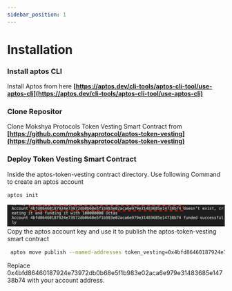 ```yaml
---
sidebar_position: 1
---
```


# Installation

### Install aptos CLI

Install Aptos from here **[https://aptos.dev/cli-tools/aptos-cli-tool/use-aptos-cli](https://aptos.dev/cli-tools/aptos-cli-tool/use-aptos-cli)**

### Clone Repositor

Clone Mokshya Protocols Token Vesting Smart Contract from **[https://github.com/mokshyaprotocol/aptos-token-vesting](https://github.com/mokshyaprotocol/aptos-token-vesting)**

### Deploy Token Vesting Smart Contract

Inside the aptos-token-vesting contract directory. Use following Command to create an aptos account

```bash
aptos init
```

![Aptos account address](./img/aptos-address.png)
Copy the aptos account key and use it to publish the aptos-token-vesting smart contract

```bash
 aptos move publish --named-addresses token_vesting=0x4bfd86460187924e73972db0b68e5f1b983e02aca6e979e31483685e14738b74
```

Replace 0x4bfd86460187924e73972db0b68e5f1b983e02aca6e979e31483685e14738b74 with your account address.

